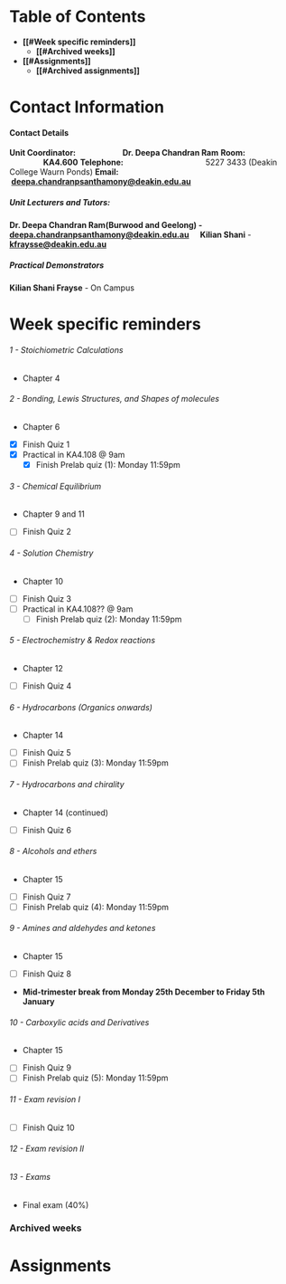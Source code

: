 # Table of Contents
- **[[#Week specific reminders]]**
	- **[[#Archived weeks]]**
- **[[#Assignments]]**
	- **[[#Archived assignments]]**

# Contact Information
#### Contact Details
**Unit Coordinator:                         Dr. Deepa Chandran Ram**
**Room:                                            KA4.600**
**Telephone:**                                     5227 3433 (Deakin College Waurn Ponds)
**Email:                                             [deepa.chandranpsanthamony@deakin.edu.au](http://deepa.chandranpsanthamony@deakin.edu.au)**
##### **Unit Lecturers and Tutors:**        
**Dr. Deepa Chandran Ram(Burwood and Geelong) - deepa.chandranpsanthamony@deakin.edu.au**    
**Kilian Shani** - **[kfraysse@deakin.edu.au](http://kfraysse@deakin.edu.au)** 
##### Practical Demonstrators
**Kilian Shani Frayse** - On Campus

# Week specific reminders
###### 1 - Stoichiometric Calculations
- Chapter 4
###### 2 - Bonding, Lewis Structures, and Shapes of molecules
- Chapter 6
- [x] Finish Quiz 1
- [x] Practical in KA4.108 @ 9am
	- [x] Finish Prelab quiz (1): Monday 11:59pm
###### 3 - Chemical Equilibrium
- Chapter 9 and 11
- [ ] Finish Quiz 2
###### 4 - Solution Chemistry
- Chapter 10
- [ ] Finish Quiz 3
- [ ] Practical in KA4.108?? @ 9am
	- [ ] Finish Prelab quiz (2): Monday 11:59pm
###### 5 - Electrochemistry & Redox reactions
- Chapter 12
- [ ] Finish Quiz 4
###### 6 - Hydrocarbons (Organics onwards)
- Chapter 14
- [ ] Finish Quiz 5
- [ ] Finish Prelab quiz (3): Monday 11:59pm
###### 7 - Hydrocarbons and chirality
- Chapter 14 (continued)
- [ ] Finish Quiz 6
###### 8 - Alcohols and ethers
- Chapter 15
- [ ] Finish Quiz 7
- [ ] Finish Prelab quiz (4): Monday 11:59pm
###### 9 - Amines and aldehydes and ketones
- Chapter 15
- [ ] Finish Quiz 8
- **Mid-trimester break from Monday 25th December to Friday 5th January**
###### 10 - Carboxylic acids and Derivatives
- Chapter 15
- [ ] Finish Quiz 9
- [ ] Finish Prelab quiz (5): Monday 11:59pm
###### 11 - Exam revision I
- [ ] Finish Quiz 10
###### 12 - Exam revision II

###### 13 - Exams
- Final exam (40%)


### Archived weeks




# Assignments


